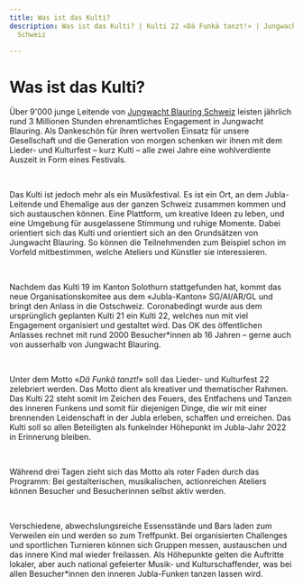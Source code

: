 ```yaml
---
title: Was ist das Kulti?
description: Was ist das Kulti? | Kulti 22 «Dä Funkä tanzt!» | Jungwacht Blauring
  Schweiz

---
```

# Was ist das Kulti?

Über 9'000 junge Leitende von [Jungwacht Blauring Schweiz](https://www.jubla.ch) leisten jährlich rund 3 Millionen Stunden ehrenamtliches Engagement in Jungwacht Blauring. Als Dankeschön für ihren wertvollen Einsatz für unsere Gesellschaft und die Generation von morgen schenken wir ihnen mit dem Lieder- und Kulturfest – kurz Kulti – alle zwei Jahre eine wohlverdiente Auszeit in Form eines Festivals.

<br />

Das Kulti ist jedoch mehr als ein Musikfestival. Es ist ein Ort, an dem Jubla-Leitende und Ehemalige aus der ganzen Schweiz zusammen kommen und sich austauschen können. Eine Plattform, um kreative Ideen zu leben, und eine Umgebung für ausgelassene Stimmung und ruhige Momente. Dabei orientiert sich das Kulti und orientiert sich an den Grundsätzen von Jungwacht Blauring. So können die Teilnehmenden zum Beispiel schon im Vorfeld mitbestimmen, welche Ateliers und Künstler sie interessieren.

<br />

Nachdem das Kulti 19 im Kanton Solothurn stattgefunden hat, kommt das neue Organisationskomitee aus dem «Jubla-Kanton» SG/AI/AR/GL und bringt den Anlass in die Ostschweiz. Coronabedingt wurde aus dem ursprünglich geplanten Kulti 21 ein Kulti 22, welches nun mit viel Engagement organisiert und gestaltet wird. Das OK des öffentlichen Anlasses rechnet mit rund 2000 Besucher*innen ab 16 Jahren – gerne auch von ausserhalb von Jungwacht Blauring.

<br />

Unter dem Motto «_Dä Funkä tanzt!_» soll das Lieder- und Kulturfest 22 zelebriert werden. Das Motto dient als kreativer und thematischer Rahmen. Das Kulti 22 steht somit im Zeichen des Feuers, des Entfachens und Tanzen des inneren Funkens und somit für diejenigen Dinge, die wir mit einer brennenden Leidenschaft in der Jubla erleben, schaffen und erreichen. Das Kulti soll so allen Beteiligten als funkelnder Höhepunkt im Jubla-Jahr 2022 in Erinnerung bleiben.

<br />

Während drei Tagen zieht sich das Motto als roter Faden durch das Programm: Bei gestalterischen, musikalischen, actionreichen Ateliers können Besucher und Besucherinnen selbst aktiv werden.

<br />

Verschiedene, abwechslungsreiche Essensstände und Bars laden zum Verweilen ein und werden so zum Treffpunkt. Bei organisierten Challenges und sportlichen Turnieren können sich Gruppen messen, austauschen und das innere Kind mal wieder freilassen. Als Höhepunkte gelten die Auftritte lokaler, aber auch national gefeierter Musik- und Kulturschaffender, was bei allen Besucher*innen den inneren Jubla-Funken tanzen lassen wird.